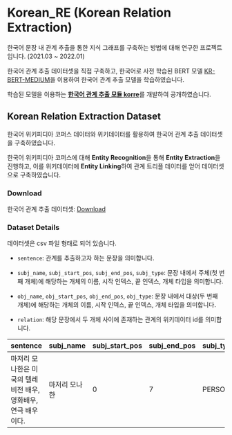 # Korean_RE (Korean Relation Extraction)
한국어 문장 내 관계 추출을 통한 지식 그래프를 구축하는 방법에 대해 연구한 프로젝트입니다. (2021.03 ~ 2022.01)

한국어 관계 추출 데이터셋을 직접 구축하고, 한국어로 사전 학습된 BERT 모델 [KR-BERT-MEDIUM](https://github.com/snunlp/KR-BERT-MEDIUM)을 이용하여 한국어 관계 추출 모델을 학습하였습니다.

학습된 모델을 이용하는 [**한국어 관계 추출 모듈 korre**](https://github.com/datawhales/korre)를 개발하여 공개하였습니다.

## Korean Relation Extraction Dataset
한국어 위키피디아 코퍼스 데이터와 위키데이터를 활용하여 한국어 관계 추출 데이터셋을 구축하였습니다.

한국어 위키피디아 코퍼스에 대해 **Entity Recognition**을 통해 **Entity Extraction**을 진행하고, 이를 위키데이터에 **Entity Linking**하여 관계 트리플 데이터를 얻어 데이터셋으로 구축하였습니다.

### Download
한국어 관계 추출 데이터셋: [Download](https://drive.google.com/file/d/184Qg2yTRKVlxyyhHSvHY7KmG16rQwpdV/view?usp=sharing)

### Dataset Details
데이터셋은 csv 파일 형태로 되어 있습니다.

- `sentence`: 관계를 추출하고자 하는 문장을 의미합니다.

- `subj_name`, `subj_start_pos`, `subj_end_pos`, `subj_type`: 문장 내에서 주체(첫 번째 개체)에 해당하는 개체의 이름, 시작 인덱스, 끝 인덱스, 개체 타입을 의미합니다.

- `obj_name`, `obj_start_pos`, `obj_end_pos`,	`obj_type`: 문장 내에서 대상(두 번째 개체)에 해당하는 개체의 이름, 시작 인덱스, 끝 인덱스, 개체 타입을 의미합니다.

- `relation`: 해당 문장에서 두 개체 사이에 존재하는 관계의 위키데이터 id를 의미합니다.

| sentence | subj_name | subj_start_pos | subj_end_pos | subj_type | obj_name | obj_start_pos | obj_end_pos | obj_type | relation |
| -------- | -------- | -------- | -------- | -------- | -------- | -------- | -------- | -------- | -------- |
| 마저리 모나한은 미국의 텔레비전 배우, 영화배우, 연극 배우이다. | 마저리 모나한 | 0 | 7 | PERSON | 미국 | 9 | 11 | COUNTRY	| P27 |